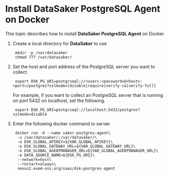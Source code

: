 # Install DataSaker PostgreSQL Agent on Docker

This topic describes how to install **DataSaker PostgreSQL Agent** on Docker.

1. Create a local directory for **DataSaker** to use

   ```shell
    mkdir -p /var/datasaker
    chmod 777 /var/datasaker/ 
   ```

2. Set the host and port address of the PostgreSQL server you want to collect.

    ```shell
     export DSK_PG_URI=postgrseql://<user>:<password>@<host>:<port>/postgres?sslmode=[disable|require|verify-ca|verify-full]
    ```

    For example, if you want to collect an PostgreSQL server that is running on port 5432 on localhost, set the following.

    ```shell
     export DSK_PG_URI=postgrseql://localhost:5432/postgres?sslmode=disable
    ```

3. Enter the following docker command to server.

   ```shell
    docker run -d --name saker-postgres-agent\
     -v /var/datasaker/:/var/datasaker/\
     -e DSK_GLOBAL_APIKEY=${VAR_GLOBAL_APIKEY}\
     -e DSK_GLOBAL_GATEWAY_URL=${VAR_GLOBAL_GATEWAY_URL}\
     -e DSK_GLOBAL_AGENTMANAGER_URL=${VAR_GLOBAL_AGENTMANAGER_URL}\
     -e DATA_SOURCE_NAME=${DSK_PG_URI}\
     --network=host\
     --restart=always\
     nexus2.exem-oss.org/saas/dsk-postgres-agent
   ```
